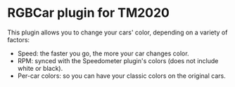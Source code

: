 # RGBCar plugin for TM2020
This plugin allows you to change your cars' color, depending on a variety of factors:
- Speed: the faster you go, the more your car changes color.
- RPM: synced with the Speedometer plugin's colors (does not include white or black).
- Per-car colors: so you can have your classic colors on the original cars.
